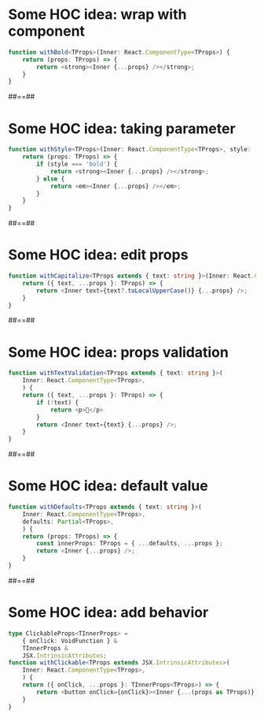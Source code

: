 <!-- .slide: class="with-code" -->

# Some HOC idea: wrap with component

```TypeScript
function withBold<TProps>(Inner: React.ComponentType<TProps>) {
    return (props: TProps) => {
        return <strong><Inner {...props} /></strong>;
    }
}
```

<!-- .element: class="big-code" -->

##==##

<!-- .slide: class="with-code" -->

# Some HOC idea: taking parameter

```TypeScript
function withStyle<TProps>(Inner: React.ComponentType<TProps>, style: 'bold' | 'italic') {
    return (props: TProps) => {
        if (style === 'bold') {
            return <strong><Inner {...props} /></strong>;
        } else {
            return <em><Inner {...props} /></em>;
        }
    }
}
```

<!-- .element: class="big-code" -->

##==##

<!-- .slide: class="with-code" -->

# Some HOC idea: edit props

```TypeScript
function withCapitalize<TProps extends { text: string }>(Inner: React.ComponentType<TProps>) {
    return ({ text, ...props }: TProps) => {
        return <Inner text={text?.toLocalUpperCase()} {...props} />;
    }
}
```

<!-- .element: class="big-code" -->

##==##

<!-- .slide: class="with-code" -->

# Some HOC idea: props validation

```TypeScript
function withTextValidation<TProps extends { text: string }>(
    Inner: React.ComponentType<TProps>,
    ) {
    return ({ text, ...props }: TProps) => {
        if (!text) {
            return <p>🙊</p>
        }
        return <Inner text={text} {...props} />;
    }
}
```

<!-- .element: class="big-code" -->

##==##

<!-- .slide: class="with-code" -->

# Some HOC idea: default value

```TypeScript
function withDefaults<TProps extends { text: string }>(
    Inner: React.ComponentType<TProps>,
    defaults: Partial<TProps>,
    ) {
    return (props: TProps) => {
        const innerProps: TProps = { ...defaults, ...props };
        return <Inner {...props} />;
    }
}
```

<!-- .element: class="big-code" -->

##==##

<!-- .slide: class="with-code" -->

# Some HOC idea: add behavior

```TypeScript
type ClickableProps<TInnerProps> =
    { onClick: VoidFunction } &
    TInnerProps &
    JSX.IntrinsicAttributes;
function withClickable<TProps extends JSX.IntrinsicAttributes>(
    Inner: React.ComponentType<TProps>,
    ) {
    return ({ onClick, ...props }: TInnerProps<TProps>) => {
        return <button onClick={onClick}><Inner {...(props as TProps)} /></button>;
    }
}
```

<!-- .element: class="big-code" -->
